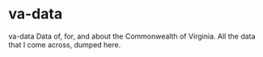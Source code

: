 va-data
=======

va-data Data of, for, and about the Commonwealth of Virginia. All the data that I come across, dumped here.

